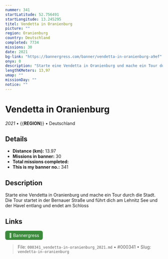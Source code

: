 ```yaml
---
nummer: 341
startLatitude: 52.756491
startLongitude: 13.245295
titel: Vendetta in Oranienburg
picture: ""
region: Oranienburg
country: Deutschland
completed: 7734
missions: 30
date: 2021
bg-link: "https://bannergress.com/banner/vendetta-in-oranienburg-a9ef"
onyx: 0
description: "Starte eine Vendetta in Oranienburg und mache ein Tour durch die Stadt. Die Tour startet in der Bernauer Straße und führt dich am Lehnitz See und der Havel entlang und endet am Schloss"
lengthKMeters: 13,97
umap: ""
missionDay: ""
notice: ""
---
```

# Vendetta in Oranienburg

*2021* • {{__REGION__}} • Deutschland





## Details
- **Distance (km):** 13.97
- **Missions in banner:** 30
- **Total missions completed:** 
- **This is my banner no.:** 341



## Description
Starte eine Vendetta in Oranienburg und mache ein Tour durch die Stadt. Die Tour startet in der Bernauer Straße und führt dich am Lehnitz See und der Havel entlang und endet am Schloss



## Links
<a href="https://bannergress.com/banner/vendetta-in-oranienburg-a9ef" target="_blank" style="display:inline-block;margin-right:8px;padding:6px 12px;background:#3c8b3c;color:#fff;text-decoration:none;border-radius:6px;">🔗 Bannergress</a>



> File: `000341_vendetta-in-oranienburg_2021.md` • #000341 • Slug: `vendetta-in-oranienburg`
